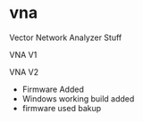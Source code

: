 # vna
Vector Network Analyzer Stuff

VNA V1 

VNA V2

- Firmware Added
- Windows working build added
- firmware used bakup
